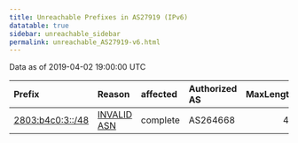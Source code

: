 ```yaml
---
title: Unreachable Prefixes in AS27919 (IPv6)
datatable: true
sidebar: unreachable_sidebar
permalink: unreachable_AS27919-v6.html
---
```


Data as of 2019-04-02 19:00:00 UTC


<div class="datatable-begin"></div>

| Prefix                                                     | Reason                                                                                                  | affected   | Authorized AS   |   MaxLength | Anchor                                         |   unreachable /48s |
|:-----------------------------------------------------------|:--------------------------------------------------------------------------------------------------------|:-----------|:----------------|------------:|:-----------------------------------------------|-------------------:|
| [2803:b4c0:3::/48](https://stat.ripe.net/2803:b4c0:3::/48) | [INVALID ASN](https://rpki-validator.ripe.net/announcement-preview?asn=AS27919&prefix=2803:b4c0:3::/48) | complete   | AS264668        |          48 | [LACNIC](unreachable_LACNIC_RPKI_Root-v6.html) |                  1 |

<div class="datatable-end"></div>